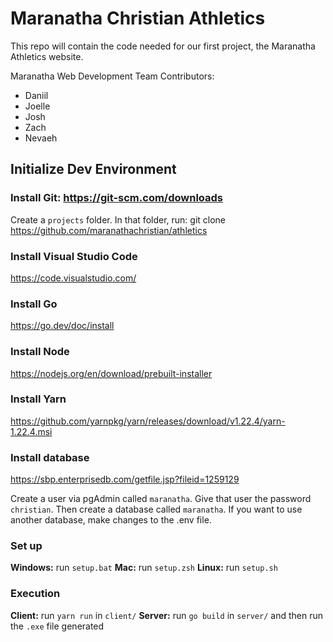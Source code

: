 # Maranatha Christian Athletics
This repo will contain the code needed for our first project, the Maranatha Athletics website.

Maranatha Web Development Team Contributors:
- Daniil
- Joelle
- Josh
- Zach
- Nevaeh

## Initialize Dev Environment
### Install Git: https://git-scm.com/downloads

Create a `projects` folder.
In that folder, run:
git clone https://github.com/maranathachristian/athletics

### Install Visual Studio Code

https://code.visualstudio.com/

### Install Go

https://go.dev/doc/install

### Install Node

https://nodejs.org/en/download/prebuilt-installer

### Install Yarn

https://github.com/yarnpkg/yarn/releases/download/v1.22.4/yarn-1.22.4.msi

### Install database

https://sbp.enterprisedb.com/getfile.jsp?fileid=1259129

Create a user via pgAdmin called `maranatha`. Give that user the password `christian`. Then create a database called `maranatha`.
If you want to use another database, make changes to the .env file.

### Set up

**Windows:** run `setup.bat`
**Mac:** run `setup.zsh`
**Linux:** run `setup.sh`

### Execution

**Client:** run `yarn run` in `client/`
**Server:** run `go build` in `server/` and then run the `.exe` file generated
